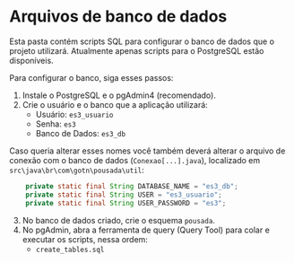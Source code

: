 # Arquivos de banco de dados

Esta pasta contém scripts SQL para configurar o banco de dados que o projeto utilizará. 
Atualmente apenas scripts para o PostgreSQL estão disponíveis.

Para configurar o banco, siga esses passos:
1. Instale o PostgreSQL e o pgAdmin4 (recomendado).
2. Crie o usuário e o banco que a aplicação utilizará:
   - Usuário: `es3_usuario`
   - Senha: `es3`
   - Banco de Dados: `es3_db`

Caso queria alterar esses nomes você também deverá alterar o arquivo de conexão com o banco de dados (`Conexao[...].java`), 
localizado em `src\java\br\com\gotn\pousada\util`:
```java
    private static final String DATABASE_NAME = "es3_db";
    private static final String USER = "es3_usuario";
    private static final String USER_PASSWORD = "es3";
```

3. No banco de dados criado, crie o esquema `pousada`.
4. No pgAdmin, abra a ferramenta de query (Query Tool) para colar e executar os scripts, nessa ordem:
   - `create_tables.sql`
